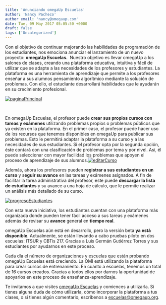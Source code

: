 ```yaml
---
title: 'Anunciando omegaUp Escuelas'
author: 'Nancy Pacheco'
author_email: 'nancy@omegaup.com'
date: Tue, 09 May 2017 05:05:50 +0000
draft: false
tags: ['Uncategorized']
---
```


Con el objetivo de continuar mejorando las habilidades de programación de los estudiantes, nos emociona anunciar el lanzamiento de un nuevo proyecto: **omegaUp Escuelas**.  Nuestro objetivo es llevar omegaUp a los salones de clases, creando una plataforma educativa, intuitiva y fácil de utilizar que se adapte a las necesidades de los profesores y estudiantes. La plataforma es una herramienta de aprendizaje que permite a los profesores enseñar a sus alumnos pensamiento algorítmico mediante la solución de problemas. Con ello, el estudiante desarrollará habilidades que le ayudarán en su crecimiento profesional.

[![paginaPrincipal](/images/paginaPrincipal-1024x738.png)](/images/paginaPrincipal.png)

 

En omegaUp Escuelas, el profesor puede **crear sus propios cursos con tareas y exámenes** utilizando problemas propios o problemas públicos que ya existen en la plataforma. En el primer caso, el profesor puede hacer uso de los recursos que tenemos disponibles en omegaUp para publicar sus problemas. Esto le permitirá adaptar la plataforma a su curso y a las necesidades de sus estudiantes. Si el profesor opta por la segunda opción, éste contará con una clasificación de problemas por tema y por nivel. Así, él puede seleccionar con mayor facilidad los problemas que apoyen el proceso de aprendizaje de sus alumnos.[![editarCurso](/images/editarCurso-1024x771.png)](/images/editarCurso.png)

Además, ahora los profesores pueden **registrar a sus estudiantes en un curso** y s**eguir su avance** en las tareas y exámenes asignados. A fin de facilitar la tarea administrativa del profesor, este puede **descargar la lista de estudiantes** y su avance a una hoja de cálculo, que le permite realizar un análisis más detallado de su curso.

[![progresoEstudiantes](/images/progresoEstudiantes-1024x603.png)](/images/progresoEstudiantes.png)

Con esta nueva iniciativa, los estudiantes cuentan con una plataforma más organizada donde pueden tener fácil acceso a sus tareas y exámenes además de revisar su **avance** general en **tiempo real**.

omegaUp Escuelas aún está en desarrollo, pero la versión beta **ya está disponible**. Actualmente, se están llevando a cabo pruebas piloto en dos escuelas: ITSUR y CBTis 217. Gracias a Luis Germán Gutiérrez Torres y sus estudiantes por ayudarnos en este proceso.

Cada día el número de organizaciones y escuelas que están probando omegaUp Escuelas está creciendo. La OMI está utilizando la plataforma para crear cursos de entrenamiento. En cuanto a escuelas, tenemos un total de 16 cursos creados. Gracias a todos ellos por darnos la oportunidad de apoyarlos en este proceso de enseñanza-aprendizaje.

Te invitamos a que visites [omegaUp Escuelas](https://omegaup.com/schools/) y comiences a utilizarla. Si tienes alguna duda de cómo utilizarla, cómo incorporar la plataforma a tus clases, o si tienes algún comentario, escríbenos a escuelas@omegaup.org.